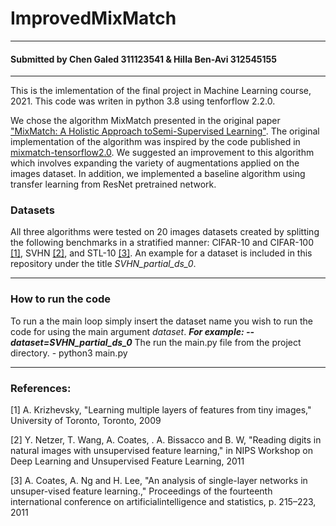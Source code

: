 # ImprovedMixMatch
_______________________________________________________________________________________________________________________________________________________________________

#### Submitted by Chen Galed 311123541 & Hilla Ben-Avi 312545155
_______________________________________________________________________________________________________________________________________________________________________

This is the imlementation of the final project in Machine Learning course, 2021.
This code was writen in python 3.8 using tenforflow 2.2.0.


We chose the algorithm MixMatch presented in the original paper ["MixMatch: A Holistic Approach toSemi-Supervised Learning"](https://arxiv.org/abs/1905.02249).
The original implementation of the algorithm was inspired by the code published in [mixmatch-tensorflow2.0](https://github.com/ntozer/mixmatch-tensorflow2.0).
We suggested an improvement to this algorithm which involves expanding the variety of augmentations applied on the images dataset.
In addition, we implemented a baseline algorithm using transfer learning from ResNet pretrained network.

### Datasets

All three algorithms were tested on 20 images datasets created by splitting the following benchmarks in a stratified manner: 
CIFAR-10 and CIFAR-100 [[1]](#1), SVHN [[2]](#2), and STL-10 [[3]](#3).
An example for a dataset is included in this repository under the title *SVHN_partial_ds_0*.
_______________________________________________________________________________________________________________________________________________________________________

### How to run the code

To run a the main loop simply insert the dataset name you wish to run the code for using the main argument *dataset*. ***For example: --dataset=SVHN_partial_ds_0***
The run the main.py file from the project directory.
      - python3 main.py

_______________________________________________________________________________________________________________________________________________________________________

### References:
<a id="1">[1]</a> 
A. Krizhevsky, "Learning multiple layers of features from tiny images," University of Toronto, Toronto, 2009

<a id="2">[2]</a> 
Y. Netzer, T. Wang, A. Coates, . A. Bissacco and B. W, "Reading digits in natural images with unsupervised feature learning," in NIPS Workshop on Deep Learning and Unsupervised Feature Learning, 2011

<a id="3">[3]</a> 
A. Coates, A. Ng and H. Lee, "An analysis of single-layer networks in unsuper-vised feature learning.," Proceedings of the fourteenth international conference on artificialintelligence and statistics, p. 215–223, 2011
